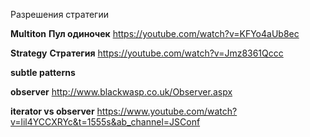 Разрешения стратегии

**Multiton**
**Пул одиночек**
https://youtube.com/watch?v=KFYo4aUb8ec

**Strategy**
**Стратегия**
https://youtube.com/watch?v=Jmz8361Qccc

**subtle patterns**

**observer**
http://www.blackwasp.co.uk/Observer.aspx

**iterator vs observer** https://www.youtube.com/watch?v=lil4YCCXRYc&t=1555s&ab_channel=JSConf
